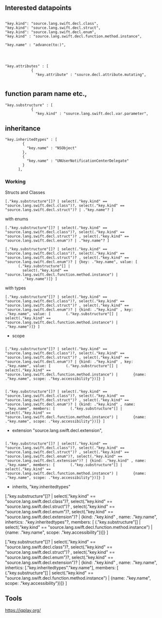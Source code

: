 ## Interested datapoints

```

"key.kind": "source.lang.swift.decl.class",
"key.kind": "source.lang.swift.decl.struct",
"key.kind": "source.lang.swift.decl.enum",
"key.kind" : "source.lang.swift.decl.function.method.instance",

"key.name" : "advance(to:)",




"key.attributes" : [
            {
              "key.attribute" : "source.decl.attribute.mutating",


```


## function param name etc.,
```
"key.substructure" : [
            {
              "key.kind" : "source.lang.swift.decl.var.parameter",
```


## inheritance

```
"key.inheritedtypes" : [
        {
          "key.name" : "NSObject"
        },
        {
          "key.name" : "UNUserNotificationCenterDelegate"
        }
      ],
```


### Working

Structs and Classes

```
[."key.substructure"[]? | select(."key.kind" == "source.lang.swift.decl.class")?, select(."key.kind" == "source.lang.swift.decl.struct")? | ."key.name"? ]
```

with enums

```
[."key.substructure"[]? | select(."key.kind" == "source.lang.swift.decl.class")?, select(."key.kind" == "source.lang.swift.decl.struct")? , select(."key.kind" == "source.lang.swift.decl.enum")? | ."key.name"? ]

```

```
[."key.substructure"[]? | select(."key.kind" == "source.lang.swift.decl.class")?, select(."key.kind" == "source.lang.swift.decl.struct")? , select(."key.kind" == "source.lang.swift.decl.enum")? | {key: ."key.name", value: [
      (."key.substructure"[] |
        select(."key.kind" == "source.lang.swift.decl.function.method.instance") |
        ."key.name")]} ]

```


with types

```
[."key.substructure"[]? | select(."key.kind" == "source.lang.swift.decl.class")?, select(."key.kind" == "source.lang.swift.decl.struct")? , select(."key.kind" == "source.lang.swift.decl.enum")? | {kind: ."key.kind" , key: ."key.name", value: [       (."key.substructure"[] |         select(."key.kind" == "source.lang.swift.decl.function.method.instance") |         ."key.name")]} ]

```

+ scope

```

[."key.substructure"[]? | select(."key.kind" == "source.lang.swift.decl.class")?, select(."key.kind" == "source.lang.swift.decl.struct")? , select(."key.kind" == "source.lang.swift.decl.enum")? | {kind: ."key.kind" , key: ."key.name", value: [       (."key.substructure"[] |         select(."key.kind" == "source.lang.swift.decl.function.method.instance") |       {name:  ."key.name", scope: ."key.accessibility"})]} ]

```



```

[."key.substructure"[]? | select(."key.kind" == "source.lang.swift.decl.class")?, select(."key.kind" == "source.lang.swift.decl.struct")? , select(."key.kind" == "source.lang.swift.decl.enum")? | {kind: ."key.kind" , name: ."key.name", members: [       (."key.substructure"[] |         select(."key.kind" == "source.lang.swift.decl.function.method.instance") |       {name:  ."key.name", scope: ."key.accessibility"})]} ]

```


+ extension "source.lang.swift.decl.extension",

```

[."key.substructure"[]? | select(."key.kind" == "source.lang.swift.decl.class")?, select(."key.kind" == "source.lang.swift.decl.struct")? , select(."key.kind" == "source.lang.swift.decl.enum")?, select(."key.kind" == "source.lang.swift.decl.extension")? | {kind: ."key.kind" , name: ."key.name", members: [       (."key.substructure"[] |         select(."key.kind" == "source.lang.swift.decl.function.method.instance") |       {name:  ."key.name", scope: ."key.accessibility"})]} ]

```



+ inherits, "key.inheritedtypes"


[."key.substructure"[]? | select(."key.kind" == "source.lang.swift.decl.class")?, select(."key.kind" == "source.lang.swift.decl.struct")? , select(."key.kind" == "source.lang.swift.decl.enum")?, select(."key.kind" == "source.lang.swift.decl.extension")? | {kind: ."key.kind" , name: ."key.name", inhertics: ."key.inheritedtypes"?, members: [       (."key.substructure"[] |         select(."key.kind" == "source.lang.swift.decl.function.method.instance") |       {name:  ."key.name", scope: ."key.accessibility"})]} ]



[."key.substructure"[]? | select(."key.kind" == "source.lang.swift.decl.class")?, select(."key.kind" == "source.lang.swift.decl.struct")? , select(."key.kind" == "source.lang.swift.decl.enum")?, select(."key.kind" == "source.lang.swift.decl.extension")? | {kind: ."key.kind" , name: ."key.name", inhertics: [."key.inheritedtypes"."key.name"], members: [       (."key.substructure"[] |         select(."key.kind" == "source.lang.swift.decl.function.method.instance") |       {name:  ."key.name", scope: ."key.accessibility"})]} ]

## Tools

https://jqplay.org/